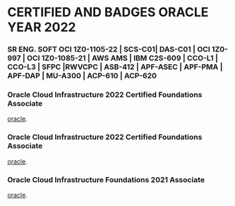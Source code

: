 # CERTIFIED AND BADGES ORACLE YEAR 2022

### SR ENG. SOFT OCI 1Z0-1105-22 | SCS-C01| DAS-C01 | OCI 1Z0-997 | OCI 1Z0-1085-21 | AWS AMS | IBM C2S-609 | CCO-L1 | CCO-L3 | SFPC |RWVCPC | ASB-412 | APF-ASEC | APF-PMA | APF-DAP | MU-A300 | ACP-610 | ACP-620

### Oracle Cloud Infrastructure 2022 Certified Foundations Associate

[oracle](https://catalog-education.oracle.com/pls/certview/sharebadge?id=92149E16FD146C14DA31101B73A1080843815D466C63803A1D2B0186DB5752D0).

### Oracle Cloud Infrastructure 2022 Certified Foundations Associate

[oracle](https://catalog-education.oracle.com/pls/certview/sharebadge?id=DF64B1E548AF9D37A90E3105D8E8DE601E0BDEC7AE370468E801FA833A2D1612).

### Oracle Cloud Infrastructure Foundations 2021 Associate

[oracle](https://catalog-education.oracle.com/pls/certview/sharebadge?id=F3A549602925285FE30A91C6E89A0CE03508AB84246107BEF65CF75B345CD3C9).